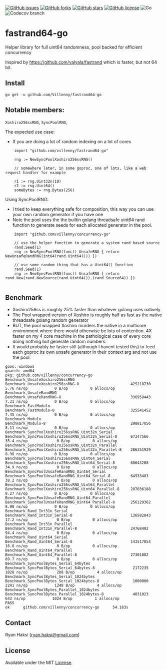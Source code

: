 [![GitHub issues](https://img.shields.io/github/issues/Villenny/fastrand64-go)](https://github.com/Villenny/fastrand64-go/issues)
[![GitHub forks](https://img.shields.io/github/forks/Villenny/fastrand64-go)](https://github.com/Villenny/fastrand64-go/network)
[![GitHub stars](https://img.shields.io/github/stars/Villenny/fastrand64-go)](https://github.com/Villenny/fastrand64-go/stargazers)
[![GitHub license](https://img.shields.io/github/license/Villenny/fastrand64-go)](https://github.com/Villenny/fastrand64-go/blob/master/LICENSE)
![Go](https://github.com/Villenny/fastrand64-go/workflows/Go/badge.svg?branch=master)
![Codecov branch](https://img.shields.io/codecov/c/github/villenny/fastrand64-go/master)

# fastrand64-go
Helper library for full uint64 randomness, pool backed for efficient concurrency

Inspired by https://github.com/valyala/fastrand which is faster, but not 64 bit.


## Install

```
go get -u github.com/Villenny/fastrand64-go
```

## Notable members:
`Xoshiro256ssRNG`, 
`SyncPoolRNG`, 

The expected use case:
- If you are doing a lot of random indexing on a lot of cores
```
	import "github.com/villenny/fastrand64-go"

	rng := NewSyncPoolXoshiro256ssRNG()

	// somewhere later, in some goproc, one of lots, like a web request handler for example

	r1 := rng.Uint32n(10)
	r2 := rng.Uint64()
	someBytes := rng.Bytes(256)
```

Using SyncPoolRNG:
- I tried to keep everything safe for composition, this way you can use your own random generator if you have one
- Note the pool uses the the builtin golang threadsafe uint64 rand function to generate seeds for each allocated generator in the pool.
```
	import "github.com/villenny/concurrency-go"

	// use the helper function to generate a system rand based source
	rand.Seed(1)
	rng := NewSyncPoolRNG(func() UnsafeRNG { return NewUnsafeRandRNG(int64(rand.Uint64())) })

	// use some random thing that has a Uint64() function 	
	rand.Seed(1)
	rng := NewSyncPoolRNG(func() UnsafeRNG { return rand.New(rand.NewSource(rand.Uint64()).(rand.Source64)) })
	
```


## Benchmark

- Xoshiro256ss is roughly 25% faster than whatever golang uses natively
- The Pool wrapped version of Xoshiro is roughly half as fast as the native threadsafe golang random generator
- BUT, the pool wrapped Xoshiro murders the native in a multicore environment where there would otherwise be lots of contention. 4X faster on my 4 core machine in the pathological case of every core doing nothing but generate random numbers.
- It would probably be faster still (although I havent tested this) to feed each goproc its own unsafe generator in their context arg and not use the pool.

```
goos: windows
goarch: amd64
pkg: github.com/villenny/concurrency-go
Benchmark_UnsafeXoshiro256ssRNG
Benchmark_UnsafeXoshiro256ssRNG-8                       425218730                5.76 ns/op            0 B/op          0 allocs/op
Benchmark_UnsafeRandRNG
Benchmark_UnsafeRandRNG-8                               336958443                7.31 ns/op            0 B/op          0 allocs/op
Benchmark_FastModulo
Benchmark_FastModulo-8                                  325541452                7.45 ns/op            0 B/op          0 allocs/op
Benchmark_Modulo
Benchmark_Modulo-8                                      298817056                8.11 ns/op            0 B/op          0 allocs/op
Benchmark_SyncPoolXoshiro256ssRNG_Uint32n_Serial
Benchmark_SyncPoolXoshiro256ssRNG_Uint32n_Serial-8      67347566                35.4 ns/op             0 B/op          0 allocs/op
Benchmark_SyncPoolXoshiro256ssRNG_Uint32n_Parallel
Benchmark_SyncPoolXoshiro256ssRNG_Uint32n_Parallel-8    286351929                8.98 ns/op            0 B/op          0 allocs/op
Benchmark_SyncPoolXoshiro256ssRNG_Uint64_Serial
Benchmark_SyncPoolXoshiro256ssRNG_Uint64_Serial-8       68643208                34.9 ns/op             0 B/op          0 allocs/op
Benchmark_SyncPoolUnsafeRandRNG_Uint64_Serial
Benchmark_SyncPoolUnsafeRandRNG_Uint64_Serial-8         64933483                38.2 ns/op             0 B/op          0 allocs/op
Benchmark_SyncPoolXoshiro256ssRNG_Uint64_Parallel
Benchmark_SyncPoolXoshiro256ssRNG_Uint64_Parallel-8     287036188                8.27 ns/op            0 B/op          0 allocs/op
Benchmark_SyncPoolUnsafeRandRNG_Uint64_Parallel
Benchmark_SyncPoolUnsafeRandRNG_Uint64_Parallel-8       256129362                8.98 ns/op            0 B/op          0 allocs/op
Benchmark_Rand_Int31n_Serial
Benchmark_Rand_Int31n_Serial-8                          136582843               17.2 ns/op             0 B/op          0 allocs/op
Benchmark_Rand_Int31n_Parallel
Benchmark_Rand_Int31n_Parallel-8                        24768492                94.4 ns/op             0 B/op          0 allocs/op
Benchmark_Rand_Uint64_Serial
Benchmark_Rand_Uint64_Serial-8                          143517854               16.8 ns/op             0 B/op          0 allocs/op
Benchmark_Rand_Uint64_Parallel
Benchmark_Rand_Uint64_Parallel-8                        27301082                89.7 ns/op             0 B/op          0 allocs/op
Benchmark_SyncPoolBytes_Serial_64bytes
Benchmark_SyncPoolBytes_Serial_64bytes-8                 2172235              1028 ns/op             288 B/op          4 allocs/op
Benchmark_SyncPoolBytes_Serial_1024bytes
Benchmark_SyncPoolBytes_Serial_1024bytes-8               1000000              2241 ns/op            1248 B/op          4 allocs/op
Benchmark_SyncPoolBytes_Parallel_1024bytes
Benchmark_SyncPoolBytes_Parallel_1024bytes-8             4031023               643 ns/op            1024 B/op          1 allocs/op
PASS
ok      github.com/villenny/concurrency-go      54.163s
```

## Contact

Ryan Haksi [ryan.haksi@gmail.com]

## License

Available under the MIT [License](/LICENSE).
